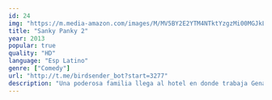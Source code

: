```yaml
---
id: 24
img: "https://m.media-amazon.com/images/M/MV5BY2E2YTM4NTktYzgzMi00MGJkLWFlNmUtMzRiZmE2NmI3MGNjXkEyXkFqcGdeQXVyMTEwNDEzMzUx._V1_SX300.jpg"
title: "Sanky Panky 2"
year: 2013
popular: true
quality: "HD"
language: "Esp Latino"
genre: ["Comedy"]
url: "http://t.me/birdsender_bot?start=3277"
description: "Una poderosa familia llega al hotel en donde trabaja Genaro y es él quien debe encargarse de su entretenimiento. Su vida se complica con el regreso de Marta, pues aparentemente le tiene una gran sorpresa."
---
```

